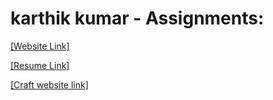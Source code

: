 # karthik kumar - Assignments:
[[Website Link]](https://nift-web-design.github.io/Karthik_Kumar/Assignment_1)


[[Resume Link]](https://nift-web-design.github.io/Karthik_Kumar/Assignment_2)


[[Craft website link]](https://nift-web-design.github.io/Karthik_Kumar/Assignment_3)



